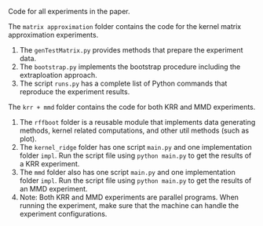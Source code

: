 Code for all experiments in the paper.

The `matrix approximation` folder contains the code for the kernel matrix approximation experiments.
1. The `genTestMatrix.py` provides methods that prepare the experiment data. 
2. The `bootstrap.py` implements the bootstrap procedure including the extraploation approach. 
3. The script `runs.py` has a complete list of Python commands that reproduce the experiment results.

The `krr + mmd` folder contains the code for both KRR and MMD experiments.
1. The `rffboot` folder is a reusable module that implements data generating methods, kernel related computations, and other util methods (such as plot).
2. The `kernel_ridge` folder has one script `main.py` and one implementation folder `impl`. Run the script file using `python main.py` to get the results of a KRR experiment. 
3. The `mmd` folder also has one script `main.py` and one implementation folder `impl`. Run the script file using `python main.py` to get the results of an MMD experiment.
4. Note: Both KRR and MMD experiments are parallel programs. When running the experiment, make sure that the machine can handle the experiment configurations.  